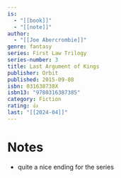```yaml
---
is:
  - "[[book]]"
  - "[[note]]"
author:
  - "[[Joe Abercrombie]]"
genre: fantasy
series: First Law Trilogy
series-number: 3
title: Last Argument of Kings
publisher: Orbit
published: 2015-09-08
isbn: 031638738X
isbn13: "9780316387385"
category: Fiction
rating: 👍
last: "[[2024-04]]"
---
```

# Notes
- quite a nice ending for the series
